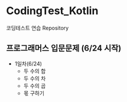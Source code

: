 # CodingTest_Kotlin
코딩테스트 연습 Repository

## 프로그래머스 입문문제 (6/24 시작)
- 1일차(6/24)
    - 두 수의 합
    - 두 수의 차
    - 두 수의 곱
    - 몫 구하기

